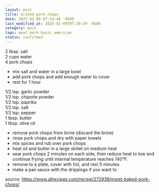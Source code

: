 ```yaml
---
layout: post
title: brined pork chops
date: 2025-02-09 07:34:48 -0500
last_modified_at: 2025-02-09T07:39:39 -0500
category: main
tags: meat pork basic american
status: confirmed
---
```


2 tbsp. salt  
2 cups water  
4 pork chops  
* mix salt and water in a large bowl
* add pork chops and add enough water to cover
* rest for 1 hour

1/2 tsp. garlic powder  
1/2 tsp. chipotle powder  
1/2 tsp. paprika  
1/2 tsp. salt  
1/2 tsp. pepper  
1 tbsp. butter  
1 tbsp. olive oil  
* remove pork chops from brine (discard the brine)
* rinse pork chops and dry with paper towels
* mix spices and rub over pork chops
* heat oil and butter in a large skillet on medium heat
* sear pork chops 2 minutes on each side, then reduce heat to low and continue
  frying until internal temperature reaches 140°F.
* remove to a plate, cover with foil, and rest 5 minutes
* make a pan sauce with the drippings if you want to

source: <https://www.allrecipes.com/recipe/272938/moist-baked-pork-chops/>
